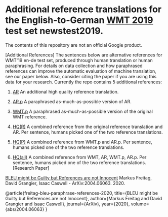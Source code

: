 # Additional reference translations for the English-to-German [WMT 2019](http://www.statmt.org/wmt19/) test set newstest2019.

The contents of this repository are not an official Google product.

[Additional References]
The sentences below are alternative references for WMT'19 en-de test set, produced through human translation or human paraphrasing. For details on data collection and how paraphrased references can improve the automatic evaluation of machine translation, see our paper below. Also, consider citing the paper if you are using this data for your research.
Currently the repo contains 5 additional references:

1. [AR](wmt19/ende/wmt19-ende-ar.ref) An additional high quality reference translation.

2. [AR.p](wmt19/ende/wmt19-ende-arp.ref) A paraphrased as-much-as-possible version of AR.

3. [WMT.p](wmt19/ende/wmt19-ende-wmtp.ref) A paraphrased as-much-as-possible version of the original WMT reference.

4. [HQ(R)](wmt19/ende/wmt19-ende-hqr.ref) A combined reference from the original reference translation and AR. Per sentence, humans picked one of the two reference translations.

5. [HQ(P)](wmt19/ende/wmt19-ende-hqp.ref) A combined reference from WMT.p and AR.p. Per sentence, humans picked one of the two reference translations.

6. [HQ(all)](wmt19/ende/wmt19-ende-hqall.ref) A combined reference from WMT, AR, WMT.p, AR.p. Per sentence, humans picked one of the two reference translations.
[Research Paper]

[BLEU might be Guilty but References are not Innocent](https://arxiv.org/abs/2004.06063)
Markus Freitag, David Grangier, Isaac Caswell - ArXiv:2004.06063. 2020.

@article{freitag-bleu-paraphrase-references-2020,
    title={BLEU might be Guilty but References are not Innocent},
    author={Markus Freitag and David Grangier and Isaac Caswell},
    journal={ArXiv},
    year={2020},
    volume={abs/2004.06063}
}
